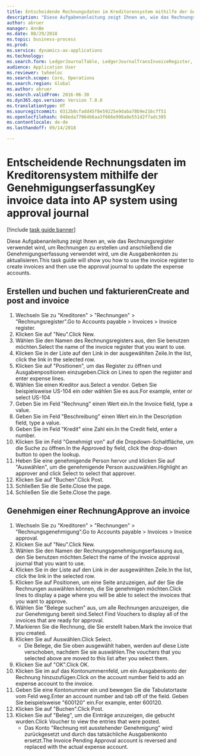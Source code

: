 ```yaml
--- 
title: Entscheidende Rechnungsdaten im Kreditorensystem mithilfe der Genehmigungserfassung
description: "Diese Aufgabenanleitung zeigt Ihnen an, wie das Rechnungsregister verwendet wird, um Rechnungen zu erstellen und anschließend die Genehmigungserfassung verwendet wird, um die Ausgabenkonten zu aktualisieren."
author: abruer
manager: AnnBe
ms.date: 08/29/2018
ms.topic: business-process
ms.prod: 
ms.service: dynamics-ax-applications
ms.technology: 
ms.search.form: LedgerJournalTable, LedgerJournalTransInvoiceRegister, HcmWorkerLookUp, LedgerJournalTransApprove, LedgerJournalTransApproveFetchVouchers, LedgerTransVoucher
audience: Application User
ms.reviewer: twheeloc
ms.search.scope: Core, Operations
ms.search.region: Global
ms.author: abruer
ms.search.validFrom: 2016-06-30
ms.dyn365.ops.version: Version 7.0.0
ms.translationtype: HT
ms.sourcegitcommit: 0312b8cfadd45f8e59225e9daba78b9e216cff51
ms.openlocfilehash: 048eda77064b6aa3f666e998a8e551d2f7adc385
ms.contentlocale: de-de
ms.lasthandoff: 09/14/2018

---
```

# <a name="key-invoice-data-into-ap-system-using-approval-journal"></a><span data-ttu-id="782d3-103">Entscheidende Rechnungsdaten im Kreditorensystem mithilfe der Genehmigungserfassung</span><span class="sxs-lookup"><span data-stu-id="782d3-103">Key invoice data into AP system using approval journal</span></span>

[!include [task guide banner](../../includes/task-guide-banner.md)]

<span data-ttu-id="782d3-104">Diese Aufgabenanleitung zeigt Ihnen an, wie das Rechnungsregister verwendet wird, um Rechnungen zu erstellen und anschließend die Genehmigungserfassung verwendet wird, um die Ausgabenkonten zu aktualisieren.</span><span class="sxs-lookup"><span data-stu-id="782d3-104">This task guide will show you how to use the invoice register to create invoices and then use the approval journal to update the expense accounts.</span></span>


## <a name="create-and-post-and-invoice"></a><span data-ttu-id="782d3-105">Erstellen und buchen und fakturieren</span><span class="sxs-lookup"><span data-stu-id="782d3-105">Create and post and invoice</span></span>
1. <span data-ttu-id="782d3-106">Wechseln Sie zu "Kreditoren" > "Rechnungen" > "Rechnungsregister".</span><span class="sxs-lookup"><span data-stu-id="782d3-106">Go to Accounts payable > Invoices > Invoice register.</span></span>
2. <span data-ttu-id="782d3-107">Klicken Sie auf "Neu".</span><span class="sxs-lookup"><span data-stu-id="782d3-107">Click New.</span></span>
3. <span data-ttu-id="782d3-108">Wählen Sie den Namen des Rechnungsregisters aus, den Sie benutzen möchten.</span><span class="sxs-lookup"><span data-stu-id="782d3-108">Select the name of the invoice register that you want to use.</span></span>
4. <span data-ttu-id="782d3-109">Klicken Sie in der Liste auf den Link in der ausgewählten Zeile.</span><span class="sxs-lookup"><span data-stu-id="782d3-109">In the list, click the link in the selected row.</span></span>
5. <span data-ttu-id="782d3-110">Klicken Sie auf "Positionen", um das Register zu öffnen und Ausgabenpositionen einzugeben.</span><span class="sxs-lookup"><span data-stu-id="782d3-110">Click on Lines to open the register and enter expense lines.</span></span>
6. <span data-ttu-id="782d3-111">Wählen Sie einen Kreditor aus.</span><span class="sxs-lookup"><span data-stu-id="782d3-111">Select a vendor.</span></span> <span data-ttu-id="782d3-112">Geben Sie beispielsweise US-104 ein oder wählen Sie es aus.</span><span class="sxs-lookup"><span data-stu-id="782d3-112">For example, enter or select US-104</span></span>
7. <span data-ttu-id="782d3-113">Geben Sie im Feld "Rechnung" einen Wert ein.</span><span class="sxs-lookup"><span data-stu-id="782d3-113">In the Invoice field, type a value.</span></span>
8. <span data-ttu-id="782d3-114">Geben Sie im Feld "Beschreibung" einen Wert ein.</span><span class="sxs-lookup"><span data-stu-id="782d3-114">In the Description field, type a value.</span></span>
9. <span data-ttu-id="782d3-115">Geben Sie im Feld "Kredit" eine Zahl ein.</span><span class="sxs-lookup"><span data-stu-id="782d3-115">In the Credit field, enter a number.</span></span>
10. <span data-ttu-id="782d3-116">Klicken Sie im Feld "Genehmigt von" auf die Dropdown-Schaltfläche, um die Suche zu öffnen.</span><span class="sxs-lookup"><span data-stu-id="782d3-116">In the Approved by field, click the drop-down button to open the lookup.</span></span>
11. <span data-ttu-id="782d3-117">Heben Sie eine genehmigende Person hervor und klicken Sie auf "Auswählen", um die genehmigende Person auszuwählen.</span><span class="sxs-lookup"><span data-stu-id="782d3-117">Highlight an approver and click Select to select that approver.</span></span>
12. <span data-ttu-id="782d3-118">Klicken Sie auf "Buchen".</span><span class="sxs-lookup"><span data-stu-id="782d3-118">Click Post.</span></span>
13. <span data-ttu-id="782d3-119">Schließen Sie die Seite.</span><span class="sxs-lookup"><span data-stu-id="782d3-119">Close the page.</span></span>
14. <span data-ttu-id="782d3-120">Schließen Sie die Seite.</span><span class="sxs-lookup"><span data-stu-id="782d3-120">Close the page.</span></span>

## <a name="approve-an-invoice"></a><span data-ttu-id="782d3-121">Genehmigen einer Rechnung</span><span class="sxs-lookup"><span data-stu-id="782d3-121">Approve an invoice</span></span>
1. <span data-ttu-id="782d3-122">Wechseln Sie zu "Kreditoren" > "Rechnungen" > "Rechnungsgenehmigung".</span><span class="sxs-lookup"><span data-stu-id="782d3-122">Go to Accounts payable > Invoices > Invoice approval.</span></span>
2. <span data-ttu-id="782d3-123">Klicken Sie auf "Neu".</span><span class="sxs-lookup"><span data-stu-id="782d3-123">Click New.</span></span>
3. <span data-ttu-id="782d3-124">Wählen Sie den Namen der Rechnungsgenehmigungserfassung aus, den Sie benutzen möchten.</span><span class="sxs-lookup"><span data-stu-id="782d3-124">Select the name of the invoice approval journal that you want to use.</span></span>
4. <span data-ttu-id="782d3-125">Klicken Sie in der Liste auf den Link in der ausgewählten Zeile.</span><span class="sxs-lookup"><span data-stu-id="782d3-125">In the list, click the link in the selected row.</span></span>
5. <span data-ttu-id="782d3-126">Klicken Sie auf Positionen, um eine Seite anzuzeigen, auf der Sie die Rechnungen auswählen können, die Sie genehmigen möchten.</span><span class="sxs-lookup"><span data-stu-id="782d3-126">Click lines to display a page where you will be able to select the invoices that you want to approve.</span></span>
6. <span data-ttu-id="782d3-127">Wählen Sie "Belege suchen" aus, um alle Rechnungen anzuzeigen, die zur Genehmigung bereit sind.</span><span class="sxs-lookup"><span data-stu-id="782d3-127">Select Find Vouchers to display all of the invoices that are ready for approval.</span></span>
7. <span data-ttu-id="782d3-128">Markieren Sie die Rechnung, die Sie erstellt haben.</span><span class="sxs-lookup"><span data-stu-id="782d3-128">Mark the invoice that you created.</span></span>
8. <span data-ttu-id="782d3-129">Klicken Sie auf Auswählen.</span><span class="sxs-lookup"><span data-stu-id="782d3-129">Click Select.</span></span>
    * <span data-ttu-id="782d3-130">Die Belege, die Sie oben ausgewählt haben, werden auf diese Liste verschoben, nachdem Sie sie auswählen.</span><span class="sxs-lookup"><span data-stu-id="782d3-130">The vouchers that you selected above are moved to this list after you select them.</span></span>  
9. <span data-ttu-id="782d3-131">Klicken Sie auf "OK".</span><span class="sxs-lookup"><span data-stu-id="782d3-131">Click OK.</span></span>
10. <span data-ttu-id="782d3-132">Klicken Sie im auf das Kontonummernfeld, um ein Ausgabenkonto der Rechnung hinzuzufügen.</span><span class="sxs-lookup"><span data-stu-id="782d3-132">Click on the account number field to add an expense account to the invoice.</span></span>
11. <span data-ttu-id="782d3-133">Geben Sie eine Kontonummer ein und bewegen Sie die Tabulatortaste vom Feld weg.</span><span class="sxs-lookup"><span data-stu-id="782d3-133">Enter an account number and tab off of the field.</span></span> <span data-ttu-id="782d3-134">Geben Sie beispielsweise "600120" ein.</span><span class="sxs-lookup"><span data-stu-id="782d3-134">For example, enter 600120.</span></span>
12. <span data-ttu-id="782d3-135">Klicken Sie auf "Buchen".</span><span class="sxs-lookup"><span data-stu-id="782d3-135">Click Post.</span></span>
13. <span data-ttu-id="782d3-136">Klicken Sie auf "Beleg", um die Einträge anzuzeigen, die gebucht wurden.</span><span class="sxs-lookup"><span data-stu-id="782d3-136">Click Voucher to view the entries that were posted.</span></span>
    * <span data-ttu-id="782d3-137">Das Konto "Rechnung mit ausstehender Genehmigung" wird zurückgesetzt und durch das tatsächliche Ausgabenkonto ersetzt.</span><span class="sxs-lookup"><span data-stu-id="782d3-137">The Invoice Pending Approval account is reversed and replaced with the actual expense account.</span></span>  


